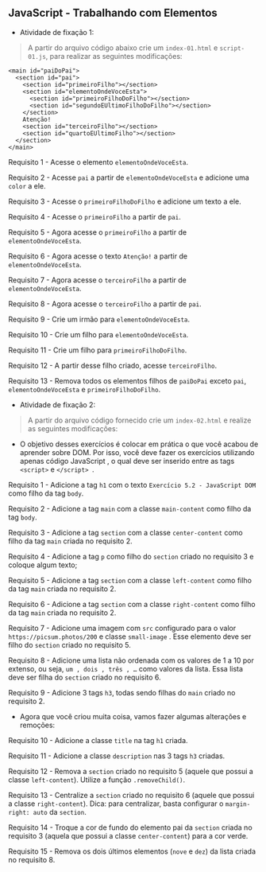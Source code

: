 ## JavaScript - Trabalhando com Elementos


- Atividade de fixação 1:
> A partir do arquivo código abaixo crie um `index-01.html` e `script-01.js`, para realizar as seguintes modificações:

```
<main id="paiDoPai">
  <section id="pai">
    <section id="primeiroFilho"></section>
    <section id="elementoOndeVoceEsta">
      <section id="primeiroFilhoDoFilho"></section>
      <section id="segundoEUltimoFilhoDoFilho"></section>
    </section>
    Atenção!
    <section id="terceiroFilho"></section>
    <section id="quartoEUltimoFilho"></section>
  </section>
</main>
```

Requisito 1 - Acesse o elemento `elementoOndeVoceEsta`.

Requisito 2 - Acesse `pai` a partir de `elementoOndeVoceEsta` e adicione uma `color` a ele.

Requisito 3 - Acesse o `primeiroFilhoDoFilho` e adicione um texto a ele.

Requisito 4 - Acesse o `primeiroFilho` a partir de `pai`.

Requisito 5 - Agora acesse o `primeiroFilho` a partir de `elementoOndeVoceEsta`.

Requisito 6 - Agora acesse o texto `Atenção!` a partir de `elementoOndeVoceEsta`.

Requisito 7 - Agora acesse o `terceiroFilho` a partir de `elementoOndeVoceEsta`.

Requisito 8 - Agora acesse o `terceiroFilho` a partir de `pai`.

Requisito 9 - Crie um irmão para `elementoOndeVoceEsta`.

Requisito 10 - Crie um filho para `elementoOndeVoceEsta`.

Requisito 11 - Crie um filho para `primeiroFilhoDoFilho`.

Requisito 12 - A partir desse filho criado, acesse `terceiroFilho`.

Requisito 13 - Remova todos os elementos filhos de `paiDoPai` exceto `pai`, `elementoOndeVoceEsta` e `primeiroFilhoDoFilho`.



- Atividade de fixação 2:
> A partir do arquivo código fornecido crie um `index-02.html` e realize as seguintes modificações:
- O objetivo desses exercícios é colocar em prática o que você acabou de aprender sobre DOM. Por isso, você deve fazer os exercícios utilizando apenas código JavaScript , o qual deve ser inserido entre as tags `<script>` e `</script> `.

Requisito 1 - Adicione a tag `h1` com o texto `Exercício 5.2 - JavaScript DOM` como filho da tag `body`.

Requisito 2 - Adicione a tag `main` com a classe `main-content` como filho da tag `body`.

Requisito 3 - Adicione a tag `section` com a classe `center-content` como filho da tag `main` criada no requisito 2.

Requisito 4 - Adicione a tag `p` como filho do `section` criado no requisito 3 e coloque algum texto;

Requisito 5 - Adicione a tag `section` com a classe `left-content` como filho da tag `main` criada no requisito 2.

Requisito 6 - Adicione a tag `section` com a classe `right-content` como filho da tag `main` criada no requisito 2.

Requisito 7 - Adicione uma imagem com `src` configurado para o valor `https://picsum.photos/200` e classe `small-image` . Esse elemento deve ser filho do `section` criado no requisito 5.

Requisito 8 - Adicione uma lista não ordenada com os valores de 1 a 10 por extenso, ou seja, `um , dois , três , …` como valores da lista. Essa lista deve ser filha do `section` criado no requisito 6.

Requisito 9 - Adicione 3 tags `h3`, todas sendo filhas do `main` criado no requisito 2.


- Agora que você criou muita coisa, vamos fazer algumas alterações e remoções:

Requisito 10 - Adicione a classe `title` na tag `h1` criada.

Requisito 11 - Adicione a classe `description` nas 3 tags `h3` criadas.

Requisito 12 - Remova a `section` criado no requisito 5 (aquele que possui a classe `left-content`). Utilize a função `.removeChild()`.

Requisito 13 - Centralize a `section` criado no requisito 6 (aquele que possui a classe `right-content`). Dica: para centralizar, basta configurar o `margin-right: auto` da `section`.

Requisito 14 - Troque a cor de fundo do elemento pai da `section` criada no requisito 3 (aquela que possui a classe `center-content`) para a cor verde.

Requisito 15 - Remova os dois últimos elementos (`nove` e `dez`) da lista criada no requisito 8.


